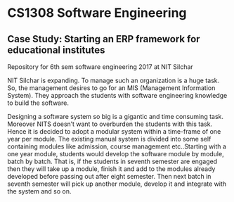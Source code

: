 # CS1308 Software Engineering
## Case Study: Starting an ERP framework for educational institutes

Repository for 6th sem software engineering 2017 at NIT Silchar

NIT Silchar is expanding. To manage such an organization is a huge task. So, the management desires to go for an MIS (Management Information System). They approach the students with software engineering knowledge to build the software.

Designing a software system so big is a gigantic and time consuming task. Moreover NITS doesn’t want to overburden the students with this task. Hence it is decided to adopt a modular system within a time-frame of one year per module. The existing manual system is divided into some self containing modules like admission, course management etc..Starting with a one year module, students would develop the software module by module, batch by batch. That is, if the students in seventh semester are engaged then they will take up a module, finish it and add to the modules already developed before passing out after eight semester. Then next batch in seventh semester will pick up another module, develop it and integrate with the system and so on.
